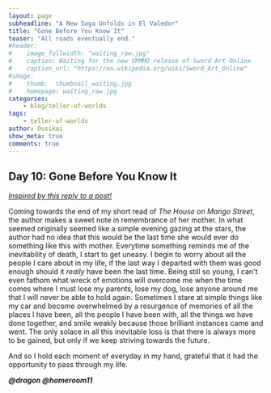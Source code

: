 ```yaml
---
layout: page
subheadline: "A New Saga Unfolds in El Valedor"
title: "Gone Before You Know It"
teaser: "All roads eventually end."
#header:
#    image_fullwidth: "waiting_raw.jpg"
#    caption: Waiting for the new VRMMO release of Sword Art Online
#    caption_url: "https://en.wikipedia.org/wiki/Sword_Art_Online"
#image:
#    thumb:  thumbnail_waiting.jpg
#    homepage: waiting_raw.jpg
categories:
    - blog/teller-of-worlds
tags:
    - teller-of-worlds
author: Ousikai
show_meta: true
comments: true
---
```

## Day 10: Gone Before You Know It
*[Inspired by this reply to a post!](https://pro2.akimbo.com/t/imperfect-emergence/28826/5?u=mtfallsvr)* 

Coming towards the end of my short read of *The House on Mango Street*, the author makes a sweet note in remembrance of her mother. In what seemed originally seemed like a simple evening gazing at the stars, the author had no idea that this would be the last time she would ever do something like this with mother. Everytime something reminds me of the inevitability of death, I start to get uneasy. I begin to worry about all the people I care about in my life, if the last way I departed with them was good enough should it *really* have been the last time. Being still so young, I can't even fathom what wreck of emotions will overcome me when the time comes where I must lose my parents, lose my dog, lose anyone around me that I will never be able to hold again. Sometimes I stare at simple things like my car and become overwhelmed by a resurgence of memories of all the places I have been, all the people I have been with, all the things we have done together, and smile weakly because those brilliant instances came and went. The only solace in all this inevitable loss is that there is always more to be gained, but only if we keep striving towards the future. 

And so I hold each moment of everyday in my hand, grateful that it had the opportunity to pass through my life. 

***@dragon @homeroom11***